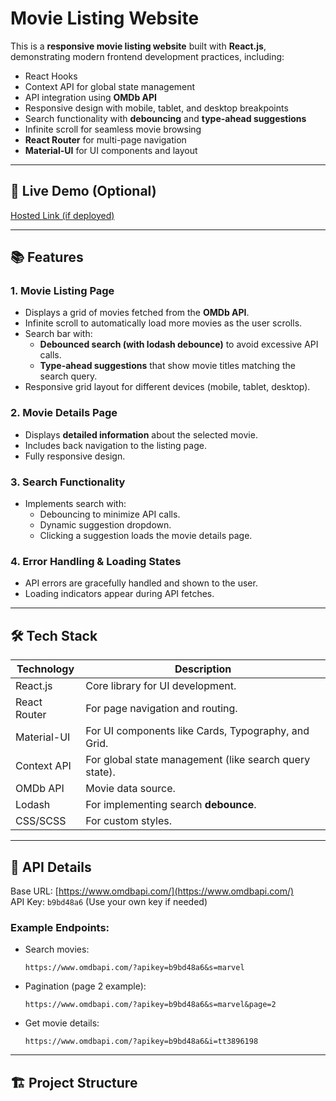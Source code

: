 # Movie Listing Website

This is a **responsive movie listing website** built with **React.js**, demonstrating modern frontend development practices, including:

- React Hooks
- Context API for global state management
- API integration using **OMDb API**
- Responsive design with mobile, tablet, and desktop breakpoints
- Search functionality with **debouncing** and **type-ahead suggestions**
- Infinite scroll for seamless movie browsing
- **React Router** for multi-page navigation
- **Material-UI** for UI components and layout

---

## 🔗 Live Demo (Optional)

[Hosted Link (if deployed)](https://your-deployment-url.com)

---

## 📚 Features

### 1. Movie Listing Page
- Displays a grid of movies fetched from the **OMDb API**.
- Infinite scroll to automatically load more movies as the user scrolls.
- Search bar with:
    - **Debounced search (with lodash debounce)** to avoid excessive API calls.
    - **Type-ahead suggestions** that show movie titles matching the search query.
- Responsive grid layout for different devices (mobile, tablet, desktop).

### 2. Movie Details Page
- Displays **detailed information** about the selected movie.
- Includes back navigation to the listing page.
- Fully responsive design.

### 3. Search Functionality
- Implements search with:
    - Debouncing to minimize API calls.
    - Dynamic suggestion dropdown.
    - Clicking a suggestion loads the movie details page.

### 4. Error Handling & Loading States
- API errors are gracefully handled and shown to the user.
- Loading indicators appear during API fetches.

---

## 🛠️ Tech Stack

| Technology        | Description                                                                                   |
|-------------------|-----------------------------------------------------------------------------------------------|
| React.js           | Core library for UI development.                                                             |
| React Router       | For page navigation and routing.                                                             |
| Material-UI        | For UI components like Cards, Typography, and Grid.                                          |
| Context API        | For global state management (like search query state).                                       |
| OMDb API           | Movie data source.                                                                           |
| Lodash             | For implementing search **debounce**.                                                         |
| CSS/SCSS           | For custom styles.                                                                           |

---

## 📡 API Details

Base URL: [https://www.omdbapi.com/](https://www.omdbapi.com/)  
API Key: `b9bd48a6` (Use your own key if needed)

### Example Endpoints:
- Search movies:  
    ```
    https://www.omdbapi.com/?apikey=b9bd48a6&s=marvel
    ```
- Pagination (page 2 example):  
    ```
    https://www.omdbapi.com/?apikey=b9bd48a6&s=marvel&page=2
    ```
- Get movie details:  
    ```
    https://www.omdbapi.com/?apikey=b9bd48a6&i=tt3896198
    ```

---

## 🏗️ Project Structure

